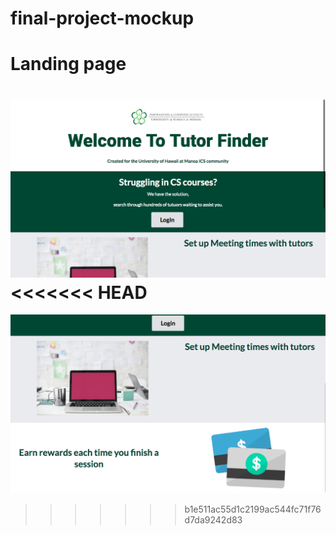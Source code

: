 
# final-project-mockup


 
 # Landing page
 ![landing](/app/public/images/landing-screenshot(1).png)
<<<<<<< HEAD
=======
  ![landing](/app/public/images/landing-screenshot.png)

>>>>>>> b1e511ac55d1c2199ac544fc71f76d7da9242d83
 
